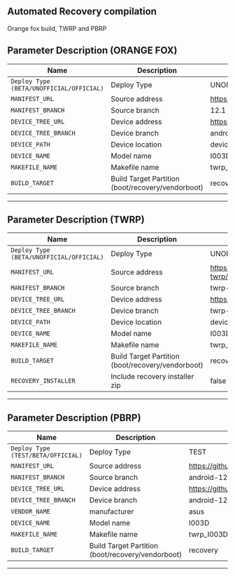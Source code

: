 ## Automated Recovery compilation

Orange fox build, TWRP and PBRP

## Parameter Description (ORANGE FOX)

| Name                 | Description                                       | Example                                                      |
| -------------------- | ------------------------------------------------- | ------------------------------------------------------------ |
| `Deploy Type (BETA/UNOFFICIAL/OFFICIAL)`    |Deploy Type                                      |UNOFFICIAL 
| `MANIFEST_URL`       | Source address                                    | https://gitlab.com/OrangeFox/sync.git |
| `MANIFEST_BRANCH`    | Source branch                                     | 12.1                                                    |
| `DEVICE_TREE_URL`    | Device address                                    | https://github.com/OrangeFoxRecovery/android_device_asus_I003D         |
| `DEVICE_TREE_BRANCH` | Device branch                                     | android-12.1                                                 |
| `DEVICE_PATH`        | Device location                                   | device/asus/I003D                                            |
| `DEVICE_NAME`        | Model name                                        | I003D                                                        |
| `MAKEFILE_NAME`      | Makefile name                                     | twrp_I003D                                                   |
| `BUILD_TARGET`       | Build Target Partition (boot/recovery/vendorboot) | recovery                                                     |

-----


## Parameter Description (TWRP)

| Name                 | Description                                       | Example                                                      |
| -------------------- | ------------------------------------------------- | ------------------------------------------------------------ |
| `Deploy Type (BETA/UNOFFICIAL/OFFICIAL)`    |Deploy Type                                      |UNOFFICIAL 
| `MANIFEST_URL`       | Source address                                    | https://github.com/minimal-manifest-twrp/platform_manifest_twrp_aosp.git |
| `MANIFEST_BRANCH`    | Source branch                                     | twrp-12.1                                                    |
| `DEVICE_TREE_URL`    | Device address                                    | https://github.com/TeamWin/android_device_asus_I003D         |
| `DEVICE_TREE_BRANCH` | Device branch                                     | twrp-12.1                                                 |
| `DEVICE_PATH`        | Device location                                   | device/asus/I003D                                            |
| `DEVICE_NAME`        | Model name                                        | I003D                                                        |
| `MAKEFILE_NAME`      | Makefile name                                     | twrp_I003D                                                   |
| `BUILD_TARGET`       | Build Target Partition (boot/recovery/vendorboot) | recovery                                                     |
| `RECOVERY_INSTALLER`       | Include recovery installer zip | false                               |

-----

## Parameter Description (PBRP)

| Name                 | Description                                       | Example                                                      |
| -------------------- | ------------------------------------------------- | ------------------------------------------------------------ |
| `Deploy Type (TEST/BETA/OFFICIAL)`    |Deploy Type                                      |TEST 
| `MANIFEST_URL`       | Source address                                    | https://github.com/PitchBlackRecoveryProject/manifest_pb.git |
| `MANIFEST_BRANCH`    | Source branch                                     | android-12.1                                                    |
| `DEVICE_TREE_URL`    | Device address                                    | https://github.com/PitchBlackRecoveryProject/android_device_asus_I003D         |
| `DEVICE_TREE_BRANCH` | Device branch                                     | android-12.1                                                 |
| `VENDOR_NAME`        | manufacturer                                   | asus                                            |
| `DEVICE_NAME`        | Model name                                        | I003D                                                        |
| `MAKEFILE_NAME`      | Makefile name                                     | twrp_I003D                                                   |
| `BUILD_TARGET`       | Build Target Partition (boot/recovery/vendorboot) | recovery                                                     |

-----
